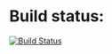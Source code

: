 # Build status:

[![Build Status](https://travis-ci.org/Santhosh-KS/spookfish.svg?branch=master)](https://travis-ci.org/Santhosh-KS/spookfish)
